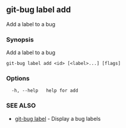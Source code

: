 ## git-bug label add

Add a label to a bug

### Synopsis

Add a label to a bug

```
git-bug label add <id> [<label>...] [flags]
```

### Options

```
  -h, --help   help for add
```

### SEE ALSO

* [git-bug label](git-bug_label.md)	 - Display a bug labels


